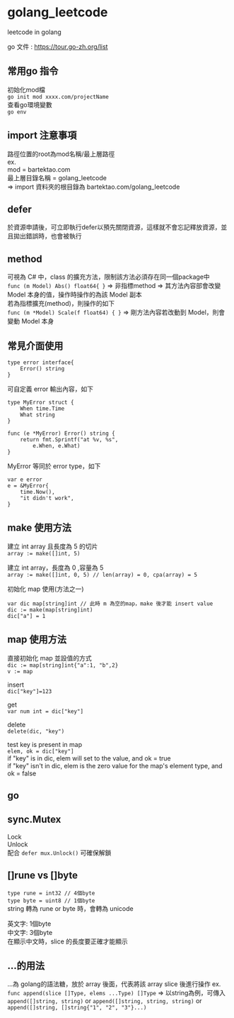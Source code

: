 # golang_leetcode
leetcode in golang  

go 文件 : https://tour.go-zh.org/list  

## 常用go 指令
初始化mod檔  
`go init mod xxxx.com/projectName`  
查看go環境變數  
`go env`  

## import 注意事項
路徑位置的root為mod名稱/最上層路徑  
ex.  
mod = bartektao.com  
最上層目錄名稱 = golang_leetcode  
=> import 資料夾的根目錄為 bartektao.com/golang_leetcode

## defer
於資源申請後，可立即執行defer以預先關閉資源，這樣就不會忘記釋放資源，並且拋出錯誤時，也會被執行  

## method
可視為 C# 中，class 的擴充方法，限制該方法必須存在同一個package中  
`func (m Model) Abs() float64{ }` => 非指標method => 其方法內容部會改變 Model 本身的值，操作時操作的為該 Model 副本  
若為指標擴充(method)，則操作的如下  
`func (m *Model) Scale(f float64) { }` => 剛方法內容若改動到 Model，則會變動 Model 本身  

## 常見介面使用
```
type error interface{
    Error() string
}
```
可自定義 error 輸出內容，如下  
```
type MyError struct {
	When time.Time
	What string
}

func (e *MyError) Error() string {
	return fmt.Sprintf("at %v, %s",
		e.When, e.What)
}
```
MyError 等同於 error type，如下  
```
var e error
e = &MyError{
	time.Now(),
	"it didn't work",
}
```
## make 使用方法
建立 int array 且長度為 5 的切片  
`array := make([]int, 5)`  

建立 int array，長度為 0 ,容量為 5  
`array := make([]int, 0, 5) // len(array) = 0, cpa(array) = 5`  

初始化 map 使用(方法之一)
```
var dic map[string]int // 此時 m 為空的map，make 後才能 insert value
dic := make(map[string]int) 
dic["a"] = 1
```

## map 使用方法
直接初始化 map 並設值的方式  
`dic := map[string]int{"a":1, "b",2}`  
`v := map`  

insert  
`dic["key"]=123`  

get  
`var num int = dic["key"]`  

delete  
`delete(dic, "key")`  

test key is present in map  
`elem, ok = dic["key"]`  
if "key" is in dic, elem will set to the value, and ok = true  
if "key" isn't in dic, elem is the zero value for the map's element type, and ok = false  

## go

## sync.Mutex
Lock  
Unlock  
配合 `defer mux.Unlock()` 可確保解鎖  

## []rune vs []byte
`type rune = int32 // 4個byte`  
`type byte = uint8 // 1個byte`  
string 轉為 rune or byte 時，會轉為 unicode  

英文字: 1個byte  
中文字: 3個byte  
在顯示中文時，slice 的長度要正確才能顯示  

## ...的用法
...為 golang的語法糖，放於 array 後面，代表將該 array slice 後進行操作
ex. `func append(slice []Type, elems ...Type) []Type` => 以string為例，可傳入 `append([]string, string)` or `append([]string, string, string)` or `append([]string, []string{"1", "2", "3"}...)`
